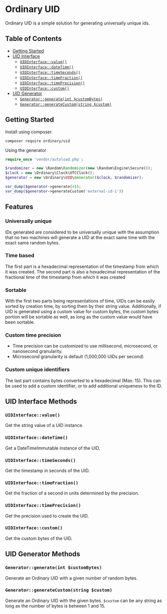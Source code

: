 # Ordinary UID
Ordinary UID is a simple solution for generating universally unique ids.
## Table of Contents

- [Getting Started](#getting-started)
- [UID Interface](#uid-interface-methods)
  - [`UIDInterface::value()`](#uidinterfacevalue)
  - [`UIDInterface::dateTime()`](#uidinterfacedatetime)
  - [`UIDInterface::timeSeconds()`](#uidinterfacetimeseconds)
  - [`UIDInterface::timeFraction()`](#uidinterfacetimefraction)
  - [`UIDInterface::timePrecision()`](#uidinterfacetimeprecision)
  - [`UIDInterface::custom()`](#uidinterfacecustom)
- [UID Generator](#uid-generator-methods)
  - [`Generator::generate(int $customBytes)`](#generatorgenerateint-custombytes)
  - [`Generator::generateCustom(string $custom)`](#generatorgeneratecustomstring-custom)

## Getting Started
Install using composer.
```shell
composer require ordinary/uid
```

Using the generator

```php
require_once 'vendor/autoload.php';

$randomizer = new \Random\Randomizer(new \Random\Engine\Secure());
$clock = new \Ordinary\Clock\UTCClock();
$generator = new \Ordinary\UID\Generator($clock, $randomizer);

var_dump($generator->generate(4));
var_dump($generator->generateCustom('external-id-1'))
```

## Features
### Universally unique
IDs generated are considered to be universally unique with the assumption that no two machines will generate a UID at the exact same time with the exact same random bytes.
### Time based
The first part is a hexadecimal representation of the timestamp from which it was created. The second part is also a hexadecimal representation of the fractional time of the timestamp from which it was created
### Sortable
With the first two parts being representations of time, UIDs can be easily sorted by creation time, by sorting them by their string value. Additionally, if UID is generated using a custom value for custom bytes, the custom bytes portion will be sortable as well, as long as the custom value would have been sortable.
### Custom time precision
  * Time precision can be customized to use millisecond, microsecond, or nanosecond granularity.
  * Microsecond granularity is default (1,000,000 UIDs per second)
### Custom unique identifiers
The last part contains bytes converted to a hexadecimal (Max: 15). This can be used to add a custom identifier, or to add additional uniqueness to the ID.

## UID Interface Methods
### `UIDInterface::value()`
Get the string value of a UID instance.
### `UIDInterface::dateTime()`
Get a DateTimeImmutable instance of the UID.
### `UIDInterface::timeSeconds()`
Get the timestamp in seconds of the UID.
### `UIDInterface::timeFraction()`
Get the fraction of a second in units determined by the precision.
### `UIDInterface::timePrecision()`
Get the precision used to create the UID.
### `UIDInterface::custom()`
Get the custom bytes of the UID.

## UID Generator Methods
### `Generator::generate(int $customBytes)`
Generate an Ordinary UID with a given number of random bytes.
### `Generator::generateCustom(string $custom)`
Generate an Ordinary UID with the given bytes. `$custom` can be any string as long as the number of bytes is between 1 and 15.